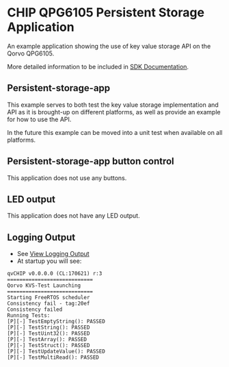 # CHIP QPG6105 Persistent Storage Application

An example application showing the use of key value storage API on the Qorvo
QPG6105.

More detailed information to be included in
[SDK Documentation](../../platform/qpg/README.md).

## Persistent-storage-app

This example serves to both test the key value storage implementation and API as
it is brought-up on different platforms, as well as provide an example for how
to use the API.

In the future this example can be moved into a unit test when available on all
platforms.

## Persistent-storage-app button control

This application does not use any buttons.

## LED output

This application does not have any LED output.

## Logging Output

-   See [View Logging Output](../../platform/qpg/README.md#view-logging-output)
-   At startup you will see:

```
qvCHIP v0.0.0.0 (CL:170621) r:3
============================
Qorvo KVS-Test Launching
============================
Starting FreeRTOS scheduler
Consistency fail - tag:20ef
Consistency failed
Running Tests:
[P][-] TestEmptyString(): PASSED
[P][-] TestString(): PASSED
[P][-] TestUint32(): PASSED
[P][-] TestArray(): PASSED
[P][-] TestStruct(): PASSED
[P][-] TestUpdateValue(): PASSED
[P][-] TestMultiRead(): PASSED
```
